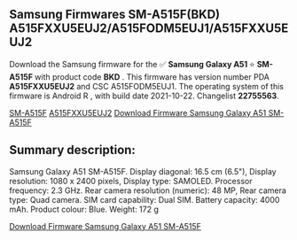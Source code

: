<h2>Samsung Firmwares SM-A515F(BKD) A515FXXU5EUJ2/A515FODM5EUJ1/A515FXXU5EUJ2</h2>
Download the Samsung firmware for the ✅ <strong>Samsung Galaxy A51 </strong> ⭐ <strong>SM-A515F</strong> with product code <strong>BKD</strong> . This firmware has version number PDA <strong>A515FXXU5EUJ2</strong> and CSC A515FODM5EUJ1. The operating system of this firmware is Android R , with build date 2021-10-22. Changelist <strong>22755563</strong>.


[SM-A515F](https://samfirm.shop/samsung/model/SM-A515F)
[A515FXXU5EUJ2](https://samfirm.shop/samsung/pda/A515FXXU5EUJ2)
[Download Firmware Samsung Galaxy A51 SM-A515F](https://samfirm.shop/samsung/firmware/467425)
<h2>Summary description:</h2>
<p>Samsung Galaxy A51 SM-A515F. Display diagonal: 16.5 cm (6.5"), Display resolution: 1080 x 2400 pixels, Display type: SAMOLED. Processor frequency: 2.3 GHz. Rear camera resolution (numeric): 48 MP, Rear camera type: Quad camera. SIM card capability: Dual SIM. Battery capacity: 4000 mAh. Product colour: Blue. Weight: 172 g</p>


[Download Firmware Samsung Galaxy A51 SM-A515F](https://samfirm.shop/samsung/firmware/467425)
